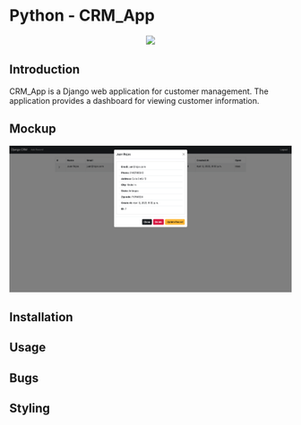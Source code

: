 # Python - CRM_App

<div align="center">
  <img src="https://www.desarrollolibre.net/public/images/example/django/que-es-django-3-framework-para-desarrollar-apps-web.png?ezimgfmt=rs:1011x748/rscb1/ngcb1/notWebP">
</div>  

## Introduction
CRM_App is a Django web application for customer management. The application provides a dashboard for viewing customer information.

## Mockup
<img src="./Fronted_mockup.png">

## Installation

## Usage

## Bugs

## Styling
